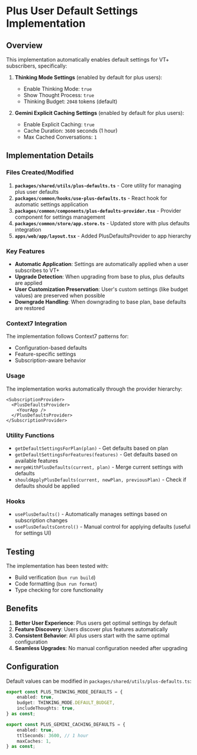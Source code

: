 # Plus User Default Settings Implementation

## Overview

This implementation automatically enables default settings for VT+ subscribers, specifically:

1. **Thinking Mode Settings** (enabled by default for plus users):
   - Enable Thinking Mode: `true`
   - Show Thought Process: `true` 
   - Thinking Budget: `2048` tokens (default)

2. **Gemini Explicit Caching Settings** (enabled by default for plus users):
   - Enable Explicit Caching: `true`
   - Cache Duration: `3600` seconds (1 hour)
   - Max Cached Conversations: `1`

## Implementation Details

### Files Created/Modified

1. **`packages/shared/utils/plus-defaults.ts`** - Core utility for managing plus user defaults
2. **`packages/common/hooks/use-plus-defaults.ts`** - React hook for automatic settings application
3. **`packages/common/components/plus-defaults-provider.tsx`** - Provider component for settings management
4. **`packages/common/store/app.store.ts`** - Updated store with plus defaults integration
5. **`apps/web/app/layout.tsx`** - Added PlusDefaultsProvider to app hierarchy

### Key Features

- **Automatic Application**: Settings are automatically applied when a user subscribes to VT+
- **Upgrade Detection**: When upgrading from base to plus, plus defaults are applied
- **User Customization Preservation**: User's custom settings (like budget values) are preserved when possible
- **Downgrade Handling**: When downgrading to base plan, base defaults are restored

### Context7 Integration

The implementation follows Context7 patterns for:
- Configuration-based defaults
- Feature-specific settings
- Subscription-aware behavior

### Usage

The implementation works automatically through the provider hierarchy:

```tsx
<SubscriptionProvider>
  <PlusDefaultsProvider>
    <YourApp />
  </PlusDefaultsProvider>
</SubscriptionProvider>
```

### Utility Functions

- `getDefaultSettingsForPlan(plan)` - Get defaults based on plan
- `getDefaultSettingsForFeatures(features)` - Get defaults based on available features
- `mergeWithPlusDefaults(current, plan)` - Merge current settings with defaults
- `shouldApplyPlusDefaults(current, newPlan, previousPlan)` - Check if defaults should be applied

### Hooks

- `usePlusDefaults()` - Automatically manages settings based on subscription changes
- `usePlusDefaultsControl()` - Manual control for applying defaults (useful for settings UI)

## Testing

The implementation has been tested with:
- Build verification (`bun run build`)
- Code formatting (`bun run format`)
- Type checking for core functionality

## Benefits

1. **Better User Experience**: Plus users get optimal settings by default
2. **Feature Discovery**: Users discover plus features automatically
3. **Consistent Behavior**: All plus users start with the same optimal configuration
4. **Seamless Upgrades**: No manual configuration needed after upgrading

## Configuration

Default values can be modified in `packages/shared/utils/plus-defaults.ts`:

```typescript
export const PLUS_THINKING_MODE_DEFAULTS = {
    enabled: true,
    budget: THINKING_MODE.DEFAULT_BUDGET,
    includeThoughts: true,
} as const;

export const PLUS_GEMINI_CACHING_DEFAULTS = {
    enabled: true,
    ttlSeconds: 3600, // 1 hour
    maxCaches: 1,
} as const;
```
